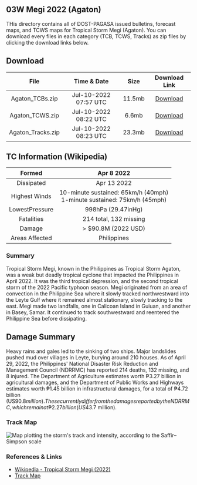 ## 03W Megi 2022 (Agaton)
THis directory contains all of DOST-PAGASA issued bulletins, forecast maps, and TCWS maps for Tropical Storm Megi (Agaton). You can download every files in each category (TCB, TCWS, Tracks) as zip files by clicking the download links below.

## Download
|      **File**     |    **Time & Date**    | **Size** | **Download Link** |
|:-----------------:|:---------------------:|:--------:|:-----------------:|
|  Agaton_TCBs.zip  | Jul-10-2022 07:57 UTC |  11.5mb  |      [Download](/Bulletins/Agaton_TCBs.zip)     |
|  Agaton_TCWS.zip  | Jul-10-2022 08:22 UTC |   6.6mb  |      [Download](/TCWS/Agaton_TCWS.zip)     |
| Agaton_Tracks.zip | Jul-10-2022 08:23 UTC |  23.3mb  |      [Download](/Tracks/Agaton_Tracks.zip)     |

## TC Information (Wikipedia)
|     Formed     |                               Apr 8 2022                               |
|:--------------:|:----------------------------------------------------------------------:|
|   Dissipated   |                               Apr 13 2022                              |
|  Highest Winds | 10-minute sustained: 65km/h (40mph)<br>1-minute sustained: 75km/h (45mph) |
| LowestPressure |                           998hPa (29.47inHg)                           |
|   Fatalities   |                         214 total, 132 missing                         |
|     Damage     |                           > $90.8M (2022 USD)                          |
| Areas Affected |                               Philippines                              |
### Summary
Tropical Storm Megi, known in the Philippines as Tropical Storm Agaton, was a weak but deadly tropical cyclone that impacted the Philippines in April 2022. It was the third tropical depression, and the second tropical storm of the 2022 Pacific typhoon season. Megi originated from an area of convection in the Philippine Sea where it slowly tracked northwestward into the Leyte Gulf where it remained almost stationary, slowly tracking to the east. Megi made two landfalls, one in Calicoan Island in Guiuan, and another in Basey, Samar. It continued to track southwestward and reentered the Philippine Sea before dissipating.
## Damage Summary
Heavy rains and gales led to the sinking of two ships. Major landslides pushed mud over villages in Leyte, burying around 210 houses. As of April 29, 2022, the Philippines' National Disaster Risk Reduction and Management Council (NDRRMC) has reported 214 deaths, 132 missing, and 8 injured. The Department of Agriculture estimates worth ₱3.27 billion in agricultural damages, and the Department of Public Works and Highways estimates worth ₱1.45 billion in infrastructural damages, for a total of ₱4.72 billion (US$90.8 million). These currently differ from the damages reported by the NDRRMC, which remain at ₱2.27 billion (US$43.7 million).

### Track Map
![Map plotting the storm's track and intensity, according to the Saffir–Simpson scale](https://upload.wikimedia.org/wikipedia/commons/thumb/a/a6/Megi_2022_track.png/1280px-Megi_2022_track.png)

### References & Links
- [Wikipedia - Tropical Storm Megi (2022)](https://en.wikipedia.org/wiki/Tropical_Storm_Megi_(2022))
- [Track Map](https://commons.wikimedia.org/wiki/File:Megi_2022_track.png)

